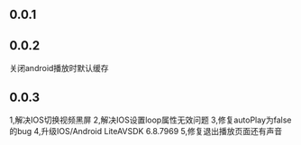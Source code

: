 ## 0.0.1

## 0.0.2

关闭android播放时默认缓存

## 0.0.3 
1,解决IOS切换视频黑屏
2,解决IOS设置loop属性无效问题
3,修复autoPlay为false的bug
4,升级IOS/Android  LiteAVSDK 6.8.7969
5,修复退出播放页面还有声音
